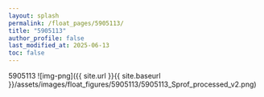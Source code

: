 ```yaml
---
layout: splash
permalink: /float_pages/5905113/
title: "5905113"
author_profile: false
last_modified_at: 2025-06-13
toc: false
---
```

 
5905113
![img-png]({{ site.url }}{{ site.baseurl }}/assets/images/float_figures/5905113/5905113_Sprof_processed_v2.png)